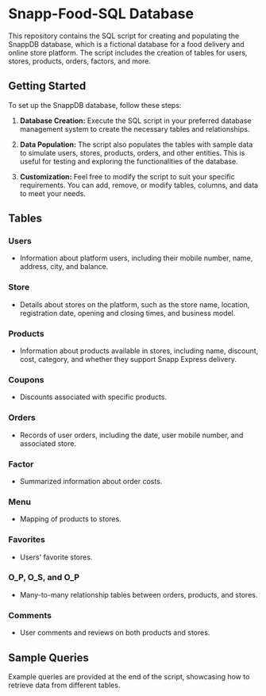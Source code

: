 # Snapp-Food-SQL Database

This repository contains the SQL script for creating and populating the SnappDB database, which is a fictional database for a food delivery and online store platform. The script includes the creation of tables for users, stores, products, orders, factors, and more.

## Getting Started

To set up the SnappDB database, follow these steps:

1. **Database Creation:** Execute the SQL script in your preferred database management system to create the necessary tables and relationships.

2. **Data Population:** The script also populates the tables with sample data to simulate users, stores, products, orders, and other entities. This is useful for testing and exploring the functionalities of the database.

3. **Customization:** Feel free to modify the script to suit your specific requirements. You can add, remove, or modify tables, columns, and data to meet your needs.

## Tables

### Users

- Information about platform users, including their mobile number, name, address, city, and balance.

### Store

- Details about stores on the platform, such as the store name, location, registration date, opening and closing times, and business model.

### Products

- Information about products available in stores, including name, discount, cost, category, and whether they support Snapp Express delivery.

### Coupons

- Discounts associated with specific products.

### Orders

- Records of user orders, including the date, user mobile number, and associated store.

### Factor

- Summarized information about order costs.

### Menu

- Mapping of products to stores.

### Favorites

- Users' favorite stores.

### O_P, O_S, and O_P

- Many-to-many relationship tables between orders, products, and stores.

### Comments

- User comments and reviews on both products and stores.

## Sample Queries

Example queries are provided at the end of the script, showcasing how to retrieve data from different tables.

